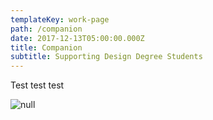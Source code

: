 ```yaml
---
templateKey: work-page
path: /companion
date: 2017-12-13T05:00:00.000Z
title: Companion
subtitle: Supporting Design Degree Students
---
```

Test test test

<!-- \\\\[Case Study](./casestudy.pdf) -->

![null](/img/compainion_thumbnail.jpg)
